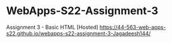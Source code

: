 # WebApps-S22-Assignment-3
Assignment 3 - Basic HTML
[Hosted]  https://44-563-web-apps-s22.github.io/webapps-s22-assignment-3-Jagadeesh144/
